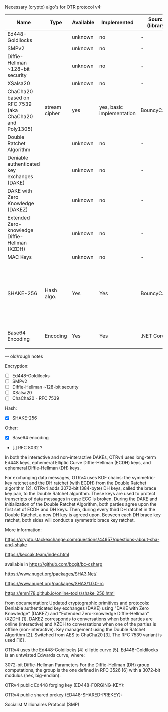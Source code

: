 Necessary (crypto) algo's for OTR protocol v4:

| Name | Type | Available | Implemented | Source (library) | Used for | |
|---|---|---|---|---|---|---|
| Ed448-Goldilocks                              |               | unknown | no | - | |
| SMPv2                                         |               | unknown | no | - | |
| Diffie-Hellman ~128-bit security              |               | unknown | no | - | |
| XSalsa20                                      |               | unknown | no | - | |
| ChaCha20 based on RFC 7539 (aka ChaCha20 and Poly1305) | stream cipher | yes | yes, basic implementation | BouncyCastle | |
| Double Ratchet Algorithm                      |               | unknown | no | - | Key management |
| Deniable authenticated key exchanges (DAKE)   |               | unknown | no | - | |
| DAKE with Zero Knowledge (DAKEZ)              |               | unknown | no | - | |
| Extended Zero-knowledge Diffie-Hellman (XZDH) |               | unknown | no | - | |
| MAC Keys                                      |               | unknown | no | - | |
| SHAKE-256                                     | Hash algo.    | Yes | Yes  | BouncyCastle  | to hash the symmetric key, to make a hash from the public key fingerprint, hash the 'r' from the ECDH algo.  |
| Base64 Encoding                               | Encoding      | Yes | Yes  | .NET Core | encoding OTRv4 messages |
||||||


-- old/rough notes


Encryption:
- [ ] Ed448-Goldilocks
- [ ] SMPv2
- [ ] Diffie-Hellman ~128-bit security
- [ ] XSalsa20
- [ ] ChaCha20 - RFC 7539 

Hash:
- [x] SHAKE-256

Other:
- [x] Base64 encoding
- [.] RFC 8032 ?

In both the interactive and non-interactive DAKEs, OTRv4 uses long-term Ed448 keys, ephemeral Elliptic Curve Diffie-Hellman (ECDH) keys, and ephemeral Diffie-Hellman (DH) keys.

For exchanging data messages, OTRv4 uses KDF chains: the symmetric-key ratchet and the DH ratchet (with ECDH) from the Double Ratchet algorithm [2]. OTRv4 adds 3072-bit (384-byte) DH keys, called the brace key pair, to the Double Ratchet algorithm. These keys are used to protect transcripts of data messages in case ECC is broken. During the DAKE and initialization of the Double Ratchet Algorithm, both parties agree upon the first set of ECDH and DH keys. Then, during every third DH ratchet in the Double Ratchet, a new DH key is agreed upon. Between each DH brace key ratchet, both sides will conduct a symmetric brace key ratchet.

More information:

https://crypto.stackexchange.com/questions/44957/questions-about-sha-and-shake

https://keccak.team/index.html

available in https://github.com/bcgit/bc-csharp

https://www.nuget.org/packages/SHA3.Net/

https://www.nuget.org/packages/SHA3/1.0.0-rc

https://emn178.github.io/online-tools/shake_256.html


from documentation:
Updated cryptographic primitives and protocols:
Deniable authenticated key exchanges (DAKE) using "DAKE with Zero Knowledge" (DAKEZ) and "Extended Zero-knowledge Diffie-Hellman" (XZDH) [1]. DAKEZ corresponds to conversations when both parties are online (interactive) and XZDH to conversations when one of the parties is offline (non-interactive).
Key management using the Double Ratchet Algorithm [2].
Switched from AES to ChaCha20 [3]. The RFC 7539 variant is used [16] .

OTRv4 uses the Ed448-Goldilocks [4] elliptic curve [5]. Ed448-Goldilocks is an untwisted Edwards curve, where:

3072-bit Diffie-Hellman Parameters
For the Diffie-Hellman (DH) group computations, the group is the one defined in RFC 3526 [6] with a 3072-bit modulus (hex, big-endian):

OTRv4 public Ed448 forging key (ED448-FORGING-KEY):

OTRv4 public shared prekey (ED448-SHARED-PREKEY):

Socialist Millionaires Protocol (SMP)

